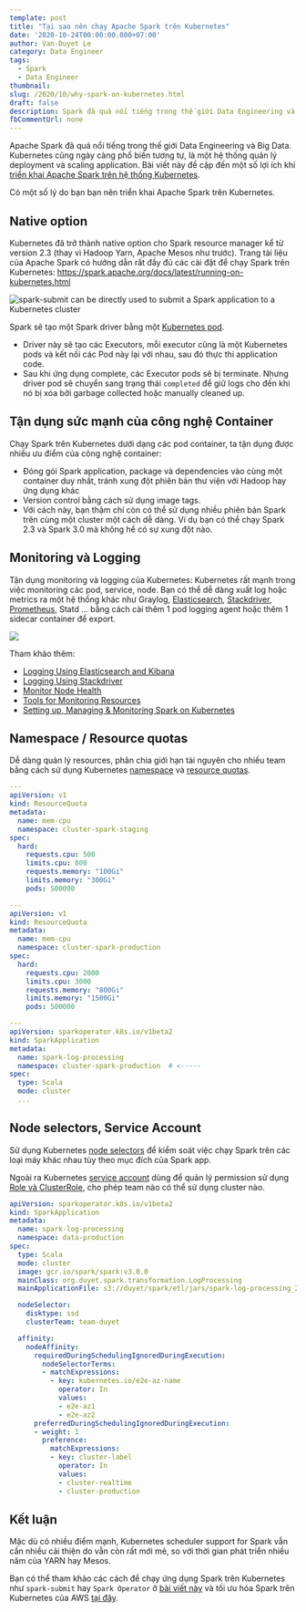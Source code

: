 ```yaml
---
template: post
title: "Tại sao nên chạy Apache Spark trên Kubernetes"
date: '2020-10-24T00:00:00.000+07:00'
author: Van-Duyet Le
category: Data Engineer
tags:
  - Spark
  - Data Engineer
thumbnail: 
slug: /2020/10/why-spark-on-kubernetes.html
draft: false
description: Spark đã quá nổi tiếng trong thế giới Data Engineering và Bigdata. Kubernetes cũng ngày càng phổ biến tương tự, là một hệ thống quản lý deployment và scaling application. Bài viết này bàn đến một số lợi ích khi triển khai ứng dụng Apache Spark trên hệ thống Kubernetes.
fbCommentUrl: none
---
```


Apache Spark đã quá nổi tiếng trong thế giới Data Engineering và Big Data. Kubernetes cũng ngày càng phổ biến tương tự, là một hệ thống quản lý deployment và scaling application. Bài viết này đề cập đến một số lợi ích khi [triển khai Apache Spark trên hệ thống Kubernetes](https://blog.duyet.net/2020/05/spark-on-k8s.html).

Có một số lý do bạn bạn nên triển khai Apache Spark trên Kubernetes.

## Native option

Kubernetes đã trở thành native option cho Spark resource manager kể từ version 2.3 (thay vì Hadoop Yarn, Apache Mesos như trước). Trang tài liệu của Apache Spark có hướng dẫn rất đầy đủ các cài đặt để chạy Spark trên Kubernetes: https://spark.apache.org/docs/latest/running-on-kubernetes.html

![spark-submit can be directly used to submit a Spark application to a Kubernetes cluster](https://spark.apache.org/docs/latest/img/k8s-cluster-mode.png)

Spark sẽ tạo một Spark driver bằng một [Kubernetes pod](https://kubernetes.io/docs/concepts/workloads/pods/pod/).

- Driver này sẽ tạo các Executors, mỗi executor cũng là một Kubernetes pods và kết nối các Pod này lại với nhau, sau đó thực thi application code.
- Sau khi ứng dụng complete, các Executor pods sẽ bị terminate. Nhưng driver pod sẽ chuyển sang trạng thái `completed` để giữ logs cho đến khi nó bị xóa bởi garbage collected hoặc manually cleaned up.

## Tận dụng sức mạnh của công nghệ Container

Chạy Spark trên Kubernetes dưới dạng các pod container, ta tận dụng được nhiều ưu điểm của công nghệ container:

- Đóng gói Spark application, package và dependencies vào cùng một container duy nhất, tránh xung đột phiên bản thư viện với Hadoop hay ứng dụng khác
- Version control bằng cách sử dụng image tags.
- Với cách này, bạn thậm chí còn có thể sử dụng nhiều phiên bản Spark trên cùng một cluster một cách dễ dàng. Ví dụ bạn có thể chạy Spark 2.3 và Spark 3.0 mà không hề có sự xung đột nào.

## Monitoring và Logging

Tận dụng monitoring và logging của Kubernetes: Kubernetes rất mạnh trong việc monitoring các pod, service, node. Bạn có thể dễ dàng xuất log hoặc metrics ra một hệ thống khác như Graylog, [Elasticsearch](https://kubernetes.io/docs/tasks/debug-application-cluster/logging-elasticsearch-kibana/), [Stackdriver](https://kubernetes.io/docs/tasks/debug-application-cluster/logging-stackdriver/), [Prometheus](https://prometheus.io/), Statd ... bằng cách cài thêm 1 pod logging agent hoặc thêm 1 sidecar container để export.

![](https://d33wubrfki0l68.cloudfront.net/5bde4953b3b232c97a744496aa92e3bbfadda9ce/39767/images/docs/user-guide/logging/logging-with-streaming-sidecar.png)

Tham khảo thêm:

- [Logging Using Elasticsearch and Kibana](https://kubernetes.io/docs/tasks/debug-application-cluster/logging-elasticsearch-kibana/)
- [Logging Using Stackdriver](https://kubernetes.io/docs/tasks/debug-application-cluster/logging-stackdriver/)
- [Monitor Node Health](https://kubernetes.io/docs/tasks/debug-application-cluster/monitor-node-health/)
- [Tools for Monitoring Resources](https://kubernetes.io/docs/tasks/debug-application-cluster/resource-usage-monitoring/)
- [Setting up, Managing & Monitoring Spark on Kubernetes](https://www.datamechanics.co/blog-post/setting-up-managing-monitoring-spark-on-kubernetes)

## Namespace / Resource quotas

Dễ dàng quản lý resources, phân chia giới hạn tài nguyên cho nhiều team bằng cách sử dụng Kubernetes [namespace](https://kubernetes.io/docs/concepts/overview/working-with-objects/namespaces/) và [resource quotas](https://kubernetes.io/docs/concepts/policy/resource-quotas/).

```yaml
---
apiVersion: v1
kind: ResourceQuota
metadata:
  name: mem-cpu
  namespace: cluster-spark-staging
spec:
  hard:
    requests.cpu: 500
    limits.cpu: 800
    requests.memory: "100Gi"
    limits.memory: "300Gi"
    pods: 500000

---
apiVersion: v1
kind: ResourceQuota
metadata:
  name: mem-cpu
  namespace: cluster-spark-production
spec:
  hard:
    requests.cpu: 2000
    limits.cpu: 3000
    requests.memory: "800Gi"
    limits.memory: "1500Gi"
    pods: 500000

---
apiVersion: sparkoperator.k8s.io/v1beta2
kind: SparkApplication
metadata:
  name: spark-log-processing
  namespace: cluster-spark-production  # <-----
spec:
  type: Scala
  mode: cluster
  ...
```

## Node selectors, Service Account

Sử dụng Kubernetes [node selectors](https://kubernetes.io/docs/concepts/configuration/assign-pod-node/#nodeselector) để kiểm soát việc chạy Spark trên các loại máy khác nhau tùy theo mục đích của Spark app.

Ngoài ra Kubernetes [service account](https://kubernetes.io/docs/tasks/configure-pod-container/configure-service-account/) dùng để quản lý permission sử dụng [Role và ClusterRole](https://kubernetes.io/docs/reference/access-authn-authz/rbac/#role-and-clusterrole), cho phép team nào có thể sử dụng cluster nào.

```yaml
apiVersion: sparkoperator.k8s.io/v1beta2
kind: SparkApplication
metadata:
  name: spark-log-processing
  namespace: data-production
spec:
  type: Scala
  mode: cluster
  image: gcr.io/spark/spark:v3.0.0
  mainClass: org.duyet.spark.transformation.LogProcessing
  mainApplicationFile: s3://duyet/spark/etl/jars/spark-log-processing_2.12-3.0.0.jar

  nodeSelector:
    disktype: ssd
    clusterTeam: team-duyet

  affinity:
    nodeAffinity:
      requiredDuringSchedulingIgnoredDuringExecution:
        nodeSelectorTerms:
        - matchExpressions:
          - key: kubernetes.io/e2e-az-name
            operator: In
            values:
            - e2e-az1
            - e2e-az2
      preferredDuringSchedulingIgnoredDuringExecution:
      - weight: 1
        preference:
          matchExpressions:
          - key: cluster-label
            operator: In
            values:
            - cluster-realtime
            - cluster-production
```

## Kết luận

Mặc dù có nhiều điểm mạnh, Kubernetes scheduler support for Spark vẫn cần nhiều cải thiện do vẫn còn rất mới mẻ, so với thời gian phát triển nhiều năm của YARN hay Mesos.

Bạn có thể tham khảo các cách để chạy ứng dụng Spark trên Kubernetes như `spark-submit` hay `Spark Operator` ở [bài viết này](https://blog.duyet.net/2020/05/spark-on-k8s.html) và tối ưu hóa Spark trên Kubernetes của AWS [tại đây](https://aws.amazon.com/blogs/containers/optimizing-spark-performance-on-kubernetes/).